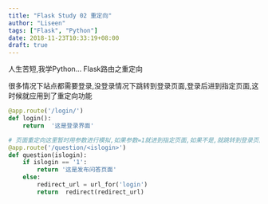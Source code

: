 ```yaml
---
title: "Flask Study 02 重定向"
author: "Liseen"
tags: ["Flask", "Python"]
date: 2018-11-23T10:33:19+08:00
draft: true
---
```


人生苦短,我学Python... Flask路由之重定向

<!--more-->

很多情况下站点都需要登录,没登录情况下跳转到登录页面,登录后进到指定页面,这时候就应用到了重定向功能

```python
@app.route('/login/')
def login():
    return  '这是登录界面'

# 页面重定向这里暂时用参数进行模拟,如果参数=1就进到指定页面,如果不是,就跳转到登录页面
@app.route('/question/<islogin>')
def question(islogin):
    if islogin == '1':
        return '这是发布问答页面'
    else:
        redirect_url = url_for('login')
        return  redirect(redirect_url)
```
